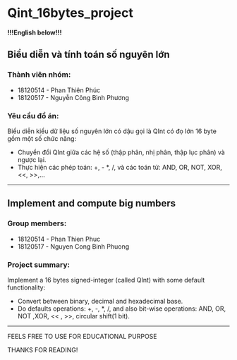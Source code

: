 # Qint_16bytes_project

**!!!English below!!!**

## Biểu diễn và tính toán số nguyên lớn

### Thành viên nhóm:

- 18120514 - Phan Thiên Phúc
- 18120517 - Nguyễn Công Bình Phương

### Yêu cầu đồ án:

Biểu diễn kiểu dữ liệu số nguyên lớn có dậu gọi là QInt có đọ lớn 16 byte gồm một số chức năng:

- Chuyển đổi QInt giữa các hệ số (thập phân, nhị phân, thập lục phân) và ngược lại.
- Thực hiện các phép toán: +, - \*, /, và các toán tử: AND, OR, NOT, XOR, <<, >>,...

---

## Implement and compute big numbers

### Group members:

- 18120514 - Phan Thien Phuc
- 18120517 - Nguyen Cong Binh Phuong

### Project summary:

Implement a 16 bytes signed-integer (called QInt) with some default functionality:

- Convert between binary, decimal and hexadecimal base.
- Do defaults operations: +, -, \*, /, and also bit-wise operations: AND, OR, NOT ,XOR, << , >>, circular shift(1 bit).

---

FEELS FREE TO USE FOR EDUCATIONAL PURPOSE

THANKS FOR READING!
